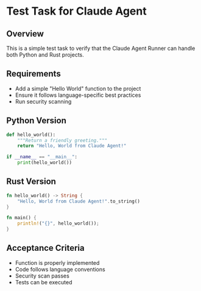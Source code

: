 # Test Task for Claude Agent

## Overview
This is a simple test task to verify that the Claude Agent Runner can handle both Python and Rust projects.

## Requirements
- Add a simple "Hello World" function to the project
- Ensure it follows language-specific best practices
- Run security scanning

## Python Version
```python
def hello_world():
    """Return a friendly greeting."""
    return "Hello, World from Claude Agent!"

if __name__ == "__main__":
    print(hello_world())
```

## Rust Version
```rust
fn hello_world() -> String {
    "Hello, World from Claude Agent!".to_string()
}

fn main() {
    println!("{}", hello_world());
}
```

## Acceptance Criteria
- Function is properly implemented
- Code follows language conventions
- Security scan passes
- Tests can be executed